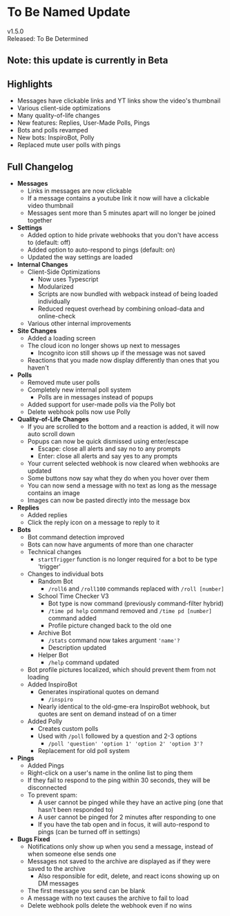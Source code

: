 # To Be Named Update

v1.5.0  
Released: To Be Determined

## Note: this update is currently in Beta

## Highlights

- Messages have clickable links and YT links show the video's thumbnail
- Various client-side optimizations
- Many quality-of-life changes
- New features: Replies, User-Made Polls, Pings
- Bots and polls revamped
- New bots: InspiroBot, Polly
- Replaced mute user polls with pings

## Full Changelog

- **Messages**
  - Links in messages are now clickable
  - If a message contains a youtube link it now will have a clickable video thumbnail
  - Messages sent more than 5 minutes apart will no longer be joined together
- **Settings**
  - Added option to hide private webhooks that you don't have access to (default: off)
  - Added option to auto-respond to pings (default: on)
  - Updated the way settings are loaded
- **Internal Changes**
  - Client-Side Optimizations
    - Now uses Typescript
    - Modularized
    - Scripts are now bundled with webpack instead of being loaded individually
    - Reduced request overhead by combining onload-data and online-check
  - Various other internal improvements
- **Site Changes**
  - Added a loading screen
  - The cloud icon no longer shows up next to messages
    - Incognito icon still shows up if the message was not saved
  - Reactions that you made now display differently than ones that you haven't
- **Polls**
  - Removed mute user polls
  - Completely new internal poll system
    - Polls are in messages instead of popups
  - Added support for user-made polls via the Polly bot
  - Delete webhook polls now use Polly
- **Quality-of-Life Changes**
  - If you are scrolled to the bottom and a reaction is added, it will now auto scroll down
  - Popups can now be quick dismissed using enter/escape
    - Escape: close all alerts and say no to any prompts
    - Enter: close all alerts and say yes to any prompts
  - Your current selected webhook is now cleared when webhooks are updated
  - Some buttons now say what they do when you hover over them
  - You can now send a message with no text as long as the message contains an image
  - Images can now be pasted directly into the message box
- **Replies**
  - Added replies
  - Click the reply icon on a message to reply to it
- **Bots**
  - Bot command detection improved
  - Bots can now have arguments of more than one character
  - Technical changes
    - `startTrigger` function is no longer required for a bot to be type 'trigger'
  - Changes to individual bots
    - Random Bot
      - `/roll6` and `/roll100` commands replaced with `/roll [number]`
    - School Time Checker V3
      - Bot type is now command (previously command-filter hybrid)
      - `/time pd help` command removed and `/time pd [number]` command added
      - Profile picture changed back to the old one
    - Archive Bot
      - `/stats` command now takes argument `'name'?`
      - Description updated
    - Helper Bot
      - `/help` command updated
  - Bot profile pictures localized, which should prevent them from not loading
  - Added InspiroBot
    - Generates inspirational quotes on demand
      - `/inspiro`
    - Nearly identical to the old-gme-era InspiroBot webhook, but quotes are sent on demand instead of on a timer
  - Added Polly
    - Creates custom polls
    - Used with `/poll` followed by a question and 2-3 options
      - `/poll 'question' 'option 1' 'option 2' 'option 3'?`
    - Replacement for old poll system
- **Pings**
  - Added Pings
  - Right-click on a user's name in the online list to ping them
  - If they fail to respond to the ping within 30 seconds, they will be disconnected
  - To prevent spam:
    - A user cannot be pinged while they have an active ping (one that hasn't been responded to)
    - A user cannot be pinged for 2 minutes after responding to one
    - If you have the tab open and in focus, it will auto-respond to pings (can be turned off in settings)
- **Bugs Fixed**
  - Notifications only show up when you send a message, instead of when someone else sends one
  - Messages not saved to the archive are displayed as if they were saved to the archive
    - Also responsible for edit, delete, and react icons showing up on DM messages
  - The first message you send can be blank
  - A message with no text causes the archive to fail to load
  - Delete webhook polls delete the webhook even if no wins
